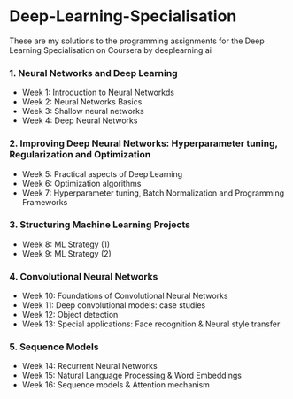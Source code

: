 # Deep-Learning-Specialisation

  These are my solutions to the programming assignments for the Deep Learning Specialisation on Coursera by deeplearning.ai

### 1. Neural Networks and Deep Learning

* Week 1: Introduction to Neural Networkds
* Week 2: Neural Networks Basics
* Week 3: Shallow neural networks
* Week 4: Deep Neural Networks
  
### 2. Improving Deep Neural Networks: Hyperparameter tuning, Regularization and Optimization

* Week 5: Practical aspects of Deep Learning
* Week 6: Optimization algorithms
* Week 7: Hyperparameter tuning, Batch Normalization and Programming Frameworks

### 3. Structuring Machine Learning Projects

* Week 8: ML Strategy (1)
* Week 9: ML Strategy (2)
    
### 4. Convolutional Neural Networks

* Week 10: Foundations of Convolutional Neural Networks
* Week 11: Deep convolutional models: case studies
* Week 12: Object detection
* Week 13: Special applications: Face recognition & Neural style transfer

### 5. Sequence Models

* Week 14: Recurrent Neural Networks
* Week 15: Natural Language Processing & Word Embeddings
* Week 16: Sequence models & Attention mechanism
